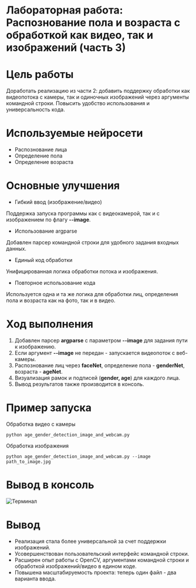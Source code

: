 # Лабораторная работа: Распознование пола и возраста с обработкой как видео, так и изображений (часть 3)

# Цель работы
Доработать реализацию из части 2: добавить поддержку обработки как видеопотока с камеры, так и одиночных изображений через аргументы командной строки.
Повысить удобство использования и универсальность кода.

# Используемые нейросети
- Распознование лица
- Определение пола
- Определение возраста

# Основные улучшения
- Гибкий ввод (изображение/видео)

Поддержка запуска программы как с видеокамерой, так и с изображением по флагу **--image**.
- Использование argparse
  
Добавлен парсер командной строки для удобного задания входных данных.
- Единый код обработки
  
Унифицированная логика обработки потока и изображения.
- Повторное использование кода
  
Используется одна и та же логика для обработки лиц, определения пола и возраста как на фото, так и в видео.

# Ход выполнения
1. Добавлен парсер **argparse** с параметром **--image** для задания пути к изображению.
2. Если аргумент **--image** не передан - запускается видеопоток с веб-камеры.
3. Распознование лиц через **faceNet**, определение пола - **genderNet**, возраста - **ageNet**.
4. Визуализация рамок и подписей (**gender, age**) для каждого лица.
5. Вывод результатов также производится в консоль.


# Пример запуска
Обработка видео с камеры

```python age_gender_detection_image_and_webcam.py```

Обработка изображения

```python age_gender_detection_image_and_webcam.py --image path_to_image.jpg```

# Вывод в консоль
![Терминал](output.png)
# Вывод
- Реализация стала более универсальной за счет поддержки изображений.
- Усовершенствован пользовательский интерфейс командной строки.
- Расширен опыт работы с OpenCV, аргументами командной строки и обработкой изображений/видео в едином коде.
- Повышена масштабируемость проекта: теперь один файл - два варианта ввода.
